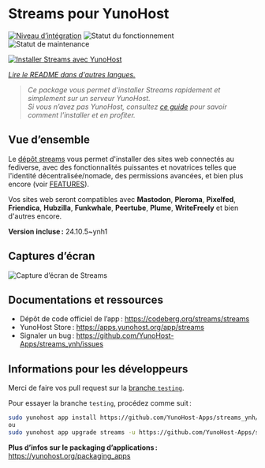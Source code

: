 <!--
Nota bene : ce README est automatiquement généré par <https://github.com/YunoHost/apps/tree/master/tools/readme_generator>
Il NE doit PAS être modifié à la main.
-->

# Streams pour YunoHost

[![Niveau d’intégration](https://dash.yunohost.org/integration/streams.svg)](https://ci-apps.yunohost.org/ci/apps/streams/) ![Statut du fonctionnement](https://ci-apps.yunohost.org/ci/badges/streams.status.svg) ![Statut de maintenance](https://ci-apps.yunohost.org/ci/badges/streams.maintain.svg)

[![Installer Streams avec YunoHost](https://install-app.yunohost.org/install-with-yunohost.svg)](https://install-app.yunohost.org/?app=streams)

*[Lire le README dans d'autres langues.](./ALL_README.md)*

> *Ce package vous permet d’installer Streams rapidement et simplement sur un serveur YunoHost.*  
> *Si vous n’avez pas YunoHost, consultez [ce guide](https://yunohost.org/install) pour savoir comment l’installer et en profiter.*

## Vue d’ensemble

Le [dépôt streams](https://codeberg.org/streams/streams/) vous permet d'installer des sites web connectés au fediverse, avec des fonctionnalités puissantes et novatrices telles que l'identité décentralisée/nomade, des permissions avancées, et bien plus encore (voir [FEATURES](https://codeberg.org/streams/streams/src/branch/dev/FEATURES_fr.md)).

Vos sites web seront compatibles avec **Mastodon**, **Pleroma**, **Pixelfed**, **Friendica**, **Hubzilla**, **Funkwhale**, **Peertube**, **Plume**, **WriteFreely** et bien d'autres encore.


**Version incluse :** 24.10.5~ynh1

## Captures d’écran

![Capture d’écran de Streams](./doc/screenshots/example.png)

## Documentations et ressources

- Dépôt de code officiel de l’app : <https://codeberg.org/streams/streams>
- YunoHost Store : <https://apps.yunohost.org/app/streams>
- Signaler un bug : <https://github.com/YunoHost-Apps/streams_ynh/issues>

## Informations pour les développeurs

Merci de faire vos pull request sur la [branche `testing`](https://github.com/YunoHost-Apps/streams_ynh/tree/testing).

Pour essayer la branche `testing`, procédez comme suit :

```bash
sudo yunohost app install https://github.com/YunoHost-Apps/streams_ynh/tree/testing --debug
ou
sudo yunohost app upgrade streams -u https://github.com/YunoHost-Apps/streams_ynh/tree/testing --debug
```

**Plus d’infos sur le packaging d’applications :** <https://yunohost.org/packaging_apps>
